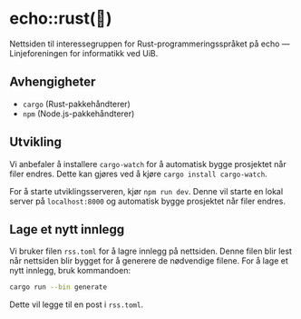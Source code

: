 # echo::rust(🦀)

Nettsiden til interessegruppen for Rust-programmeringsspråket på echo &mdash; Linjeforeningen for informatikk ved UiB.

## Avhengigheter

- `cargo` (Rust-pakkehåndterer)
- `npm` (Node.js-pakkehåndterer)

## Utvikling

Vi anbefaler å installere `cargo-watch` for å automatisk bygge prosjektet når filer endres. Dette kan gjøres ved å kjøre `cargo install cargo-watch`.

For å starte utviklingsserveren, kjør `npm run dev`. Denne vil starte en lokal server på `localhost:8000` og automatisk bygge prosjektet når filer endres.

## Lage et nytt innlegg

Vi bruker filen `rss.toml` for å lagre innlegg på nettsiden. Denne filen blir lest når nettsiden blir bygget for å generere de nødvendige filene. For å lage et nytt innlegg, bruk kommandoen:

```bash
cargo run --bin generate
```

Dette vil legge til en post i `rss.toml`.
